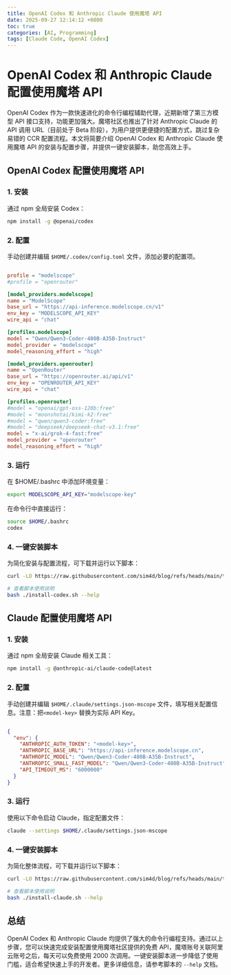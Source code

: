 ```yaml
---
title: OpenAI Codex 和 Anthropic Claude 使用魔塔 API
date: 2025-09-27 12:14:12 +0800
toc: true
categories: [AI, Programming]
tags: [Claude Code, OpenAI Codex]
---
```



# OpenAI Codex 和 Anthropic Claude 配置使用魔塔 API

OpenAI Codex 作为一款快速进化的命令行编程辅助代理，近期新增了第三方模型 API 接口支持，功能更加强大。魔塔社区也推出了针对 Anthropic Claude 的 API 调用 URL（目前处于 Beta 阶段），为用户提供更便捷的配置方式，跳过复杂易错的 CCR 配置流程。本文将简要介绍 OpenAI Codex 和 Anthropic Claude 使用魔塔 API 的安装与配置步骤，并提供一键安装脚本，助您高效上手。

## OpenAI Codex 配置使用魔塔 API 

### 1. 安装
通过 npm 全局安装 Codex：

```bash
npm install -g @openai/codex
```

### 2. 配置
手动创建并编辑 `$HOME/.codex/config.toml` 文件，添加必要的配置项。

```toml

profile = "modelscope"
#profile = "openrouter"

[model_providers.modelscope]
name = "ModelScope"
base_url = "https://api-inference.modelscope.cn/v1"
env_key = "MODELSCOPE_API_KEY"
wire_api = "chat"

[profiles.modelscope]
model = "Qwen/Qwen3-Coder-480B-A35B-Instruct"
model_provider = "modelscope"
model_reasoning_effort = "high"

[model_providers.openrouter]
name = "OpenRouter"
base_url = "https://openrouter.ai/api/v1"
env_key = "OPENROUTER_API_KEY"
wire_api = "chat"

[profiles.openrouter]
#model = "openai/gpt-oss-120b:free"
#model = "moonshotai/kimi-k2:free"
#model = "qwen/qwen3-coder:free"
#model = "deepseek/deepseek-chat-v3.1:free"
model = "x-ai/grok-4-fast:free"
model_provider = "openrouter"
model_reasoning_effort = "high"

```
### 3. 运行

在 $HOME/.bashrc 中添加环境变量：

```bash
export MODELSCOPE_API_KEY="modelscope-key"
```

在命令行中直接运行：

```bash
source $HOME/.bashrc
codex
```

### 4. 一键安装脚本
为简化安装与配置流程，可下载并运行以下脚本：

```bash
curl -LO https://raw.githubusercontent.com/sim4d/blog/refs/heads/main/tools/install-codex.sh

# 查看脚本使用说明
bash ./install-codex.sh --help
```

## Claude 配置使用魔塔 API 

### 1. 安装
通过 npm 全局安装 Claude 相关工具：

```bash
npm install -g @anthropic-ai/claude-code@latest
```

### 2. 配置
手动创建并编辑 `$HOME/.claude/settings.json-mscope` 文件，填写相关配置信息。注意：把`<model-key>` 替换为实际 API Key。

```json

{
  "env": {
    "ANTHROPIC_AUTH_TOKEN": "<model-key>",
    "ANTHROPIC_BASE_URL": "https://api-inference.modelscope.cn",
    "ANTHROPIC_MODEL": "Qwen/Qwen3-Coder-480B-A35B-Instruct",
    "ANTHROPIC_SMALL_FAST_MODEL": "Qwen/Qwen3-Coder-480B-A35B-Instruct",
    "API_TIMEOUT_MS": "6000000"
  }
}

```

### 3. 运行
使用以下命令启动 Claude，指定配置文件：
```bash
claude --settings $HOME/.claude/settings.json-mscope
```

### 4. 一键安装脚本
为简化整体流程，可下载并运行以下脚本：

```bash
curl -LO https://raw.githubusercontent.com/sim4d/blog/refs/heads/main/tools/install-claude.sh

# 查看脚本使用说明
bash ./install-claude.sh --help

```

## 总结
OpenAI Codex 和 Anthropic Claude 均提供了强大的命令行编程支持。通过以上步骤，您可以快速完成安装配置使用魔塔社区提供的免费 API，魔塔账号关联阿里云账号之后，每天可以免费使用 2000 次调用。一键安装脚本进一步降低了使用门槛，适合希望快速上手的开发者。更多详细信息，请参考脚本的 `--help` 文档。
